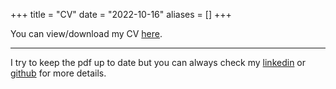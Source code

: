+++
title = "CV"
date = "2022-10-16"
aliases = []
+++

You can view/download my CV [here](/Zisis-Maras-CV.pdf).

---

I try to keep the pdf up to date but you can always check my [linkedin](https://www.linkedin.com/in/zisismaras/) or [github](https://github.com/zisismaras) for more details.